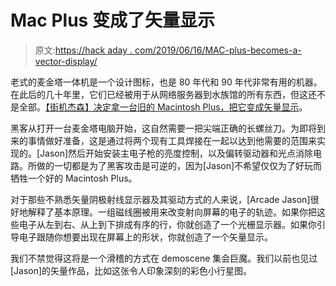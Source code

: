 # Mac Plus 变成了矢量显示

> 原文:[https://hack aday . com/2019/06/16/MAC-plus-becomes-a-vector-display/](https://hackaday.com/2019/06/16/mac-plus-becomes-a-vector-display/)

老式的麦金塔一体机是一个设计图标，也是 80 年代和 90 年代非常有用的机器。在此后的几十年里，它们已经被用于从网络服务器到水族馆的所有东西，但这还不是全部。[【街机杰森】决定拿一台旧的 Macintosh Plus，把它变成矢量显示](https://www.youtube.com/watch?v=qJlPuv7fMa4)。

黑客从打开一台麦金塔电脑开始，这自然需要一把尖端正确的长螺丝刀。为即将到来的事情做好准备，这是通过将两个现有工具焊接在一起以达到他需要的范围来实现的。[Jason]然后开始安装主电子枪的亮度控制，以及偏转驱动器和光点消除电路。所做的一切都是为了黑客攻击是可逆的，因为[Jason]不希望仅仅为了好玩而牺牲一个好的 Macintosh Plus。

对于那些不熟悉矢量阴极射线显示器及其驱动方式的人来说，[Arcade Jason]很好地解释了基本原理。一组磁线圈被用来改变射向屏幕的电子的轨迹。如果你把这些电子从左到右、从上到下排成有序的行，你就创造了一个光栅显示器。如果你引导电子跟随你想要出现在屏幕上的形状，你就创造了一个矢量显示。

我们不禁觉得这将是一个滑稽的方式在 demoscene 集会巨魔。我们以前也见过[Jason]的矢量作品，比如这张令人印象深刻的彩色小行星图。